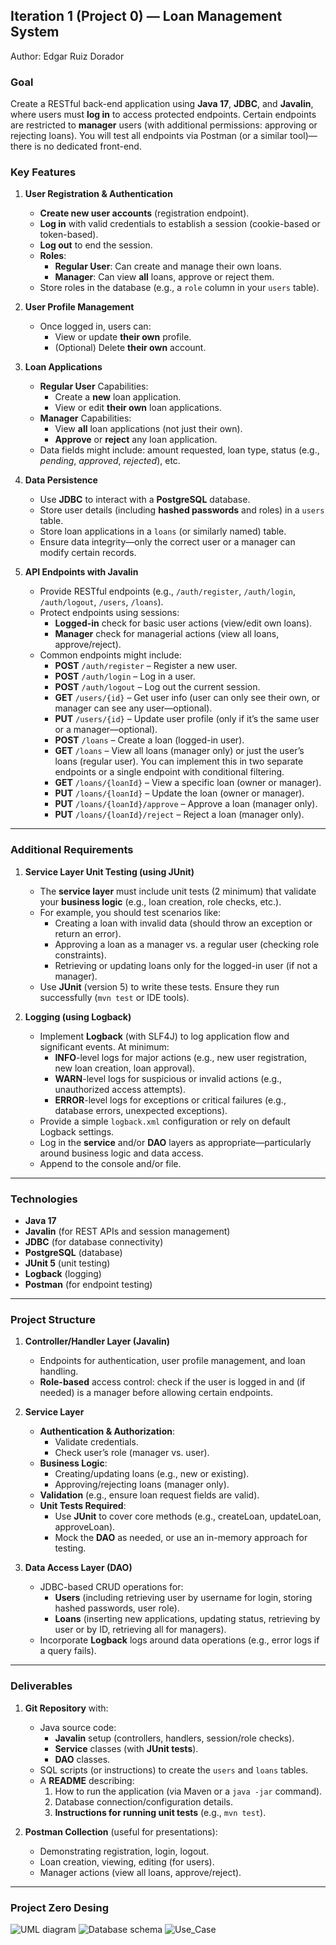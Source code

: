 ## **Iteration 1 (Project 0) — Loan Management System**
Author: Edgar Ruiz Dorador 
### **Goal**  
Create a RESTful back-end application using **Java 17**, **JDBC**, and **Javalin**, where users must **log in** to access protected endpoints. Certain endpoints are restricted to **manager** users (with additional permissions: approving or rejecting loans). You will test all endpoints via Postman (or a similar tool)—there is no dedicated front-end.

### **Key Features**

1. **User Registration & Authentication**  
   - **Create new user accounts** (registration endpoint).  
   - **Log in** with valid credentials to establish a session (cookie-based or token-based).  
   - **Log out** to end the session.  
   - **Roles**:  
     - **Regular User**: Can create and manage their own loans.  
     - **Manager**: Can view **all** loans, approve or reject them.  
   - Store roles in the database (e.g., a `role` column in your `users` table).

2. **User Profile Management**  
   - Once logged in, users can:
     - View or update **their own** profile.
     - (Optional) Delete **their own** account.

3. **Loan Applications**  
   - **Regular User** Capabilities:
     - Create a **new** loan application.
     - View or edit **their own** loan applications.
   - **Manager** Capabilities:
     - View **all** loan applications (not just their own).
     - **Approve** or **reject** any loan application.
   - Data fields might include: amount requested, loan type, status (e.g., *pending*, *approved*, *rejected*), etc.

4. **Data Persistence**  
   - Use **JDBC** to interact with a **PostgreSQL** database.
   - Store user details (including **hashed passwords** and roles) in a `users` table.
   - Store loan applications in a `loans` (or similarly named) table.
   - Ensure data integrity—only the correct user or a manager can modify certain records.

5. **API Endpoints with Javalin**  
   - Provide RESTful endpoints (e.g., `/auth/register`, `/auth/login`, `/auth/logout`, `/users`, `/loans`).
   - Protect endpoints using sessions:
     - **Logged-in** check for basic user actions (view/edit own loans).
     - **Manager** check for managerial actions (view all loans, approve/reject).
   - Common endpoints might include:
     - **POST** `/auth/register` – Register a new user.
     - **POST** `/auth/login` – Log in a user.
     - **POST** `/auth/logout` – Log out the current session.
     - **GET** `/users/{id}` – Get user info (user can only see their own, or manager can see any user—optional).
     - **PUT** `/users/{id}` – Update user profile (only if it’s the same user or a manager—optional).
     - **POST** `/loans` – Create a loan (logged-in user).
     - **GET** `/loans` – View all loans (manager only) or just the user’s loans (regular user). You can implement this in two separate endpoints or a single endpoint with conditional filtering.
     - **GET** `/loans/{loanId}` – View a specific loan (owner or manager).
     - **PUT** `/loans/{loanId}` – Update the loan (owner or manager).
     - **PUT** `/loans/{loanId}/approve` – Approve a loan (manager only).
     - **PUT** `/loans/{loanId}/reject` – Reject a loan (manager only).

---

### **Additional Requirements**

1. **Service Layer Unit Testing (using JUnit)**  
   - The **service layer** must include unit tests (2 minimum) that validate your **business logic** (e.g., loan creation, role checks, etc.).  
   - For example, you should test scenarios like:
     - Creating a loan with invalid data (should throw an exception or return an error).
     - Approving a loan as a manager vs. a regular user (checking role constraints).
     - Retrieving or updating loans only for the logged-in user (if not a manager).  
   - Use **JUnit** (version 5) to write these tests. Ensure they run successfully (`mvn test` or IDE tools).

2. **Logging (using Logback)**  
   - Implement **Logback** (with SLF4J) to log application flow and significant events. At minimum:
     - **INFO**-level logs for major actions (e.g., new user registration, new loan creation, loan approval).  
     - **WARN**-level logs for suspicious or invalid actions (e.g., unauthorized access attempts).  
     - **ERROR**-level logs for exceptions or critical failures (e.g., database errors, unexpected exceptions).  
   - Provide a simple `logback.xml` configuration or rely on default Logback settings.  
   - Log in the **service** and/or **DAO** layers as appropriate—particularly around business logic and data access.
   - Append to the console and/or file.

---

### **Technologies**

- **Java 17**  
- **Javalin** (for REST APIs and session management)  
- **JDBC** (for database connectivity)  
- **PostgreSQL** (database)  
- **JUnit 5** (unit testing)  
- **Logback** (logging)  
- **Postman** (for endpoint testing)

---

### **Project Structure**

1. **Controller/Handler Layer (Javalin)**  
   - Endpoints for authentication, user profile management, and loan handling.
   - **Role-based** access control: check if the user is logged in and (if needed) is a manager before allowing certain endpoints.

2. **Service Layer**  
   - **Authentication & Authorization**: 
     - Validate credentials.
     - Check user’s role (manager vs. user).
   - **Business Logic**:
     - Creating/updating loans (e.g., new or existing).
     - Approving/rejecting loans (manager only).
   - **Validation** (e.g., ensure loan request fields are valid).
   - **Unit Tests Required**: 
     - Use **JUnit** to cover core methods (e.g., createLoan, updateLoan, approveLoan).
     - Mock the **DAO** as needed, or use an in-memory approach for testing.

3. **Data Access Layer (DAO)**  
   - JDBC-based CRUD operations for:
     - **Users** (including retrieving user by username for login, storing hashed passwords, user role).
     - **Loans** (inserting new applications, updating status, retrieving by user or by ID, retrieving all for managers).
   - Incorporate **Logback** logs around data operations (e.g., error logs if a query fails).

---

### **Deliverables**

1. **Git Repository** with:
   - Java source code:
     - **Javalin** setup (controllers, handlers, session/role checks).
     - **Service** classes (with **JUnit tests**).
     - **DAO** classes.
   - SQL scripts (or instructions) to create the `users` and `loans` tables.
   - A **README** describing:
     1. How to run the application (via Maven or a `java -jar` command).  
     2. Database connection/configuration details.  
     3. **Instructions for running unit tests** (e.g., `mvn test`).  

2. **Postman Collection** (useful for presentations):
   - Demonstrating registration, login, logout.
   - Loan creation, viewing, editing (for users).
   - Manager actions (view all loans, approve/reject).
---
### **Project Zero Desing**
![UML diagram](./img/ProjectZero_UML.png)
![Database schema](./img/ProjectZ_Schema.png)
![Use_Case](./img/Usecase.png)



